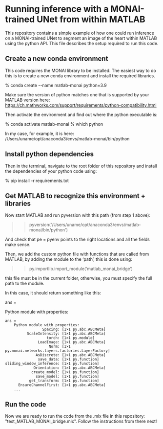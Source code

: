 # Running inference with a MONAI-trained UNet from within MATLAB

This repository contains a simple example of how one could run inference on a MONAI-trained UNet to segment an image of the heart within MATLAB using the python API. This file describes the setup required to run this code. 

## Create a new conda environment

This code requires the MONAI library to be installed. The easiest way to do this is to create a new conda environment and install the required libraries.

% conda create --name matlab-monai python=3.9   

Make sure the version of python matches one that is supported by your MATLAB version here: https://ch.mathworks.com/support/requirements/python-compatibility.html 

Then activate the environment and find out where the python executable is:

% conda activate matlab-monai
% which python

In my case, for example, it is here:
/Users/uname/opt/anaconda3/envs/matlab-monai/bin/python

## Install python dependencies

Then in the terminal, navigate to the root folder of this repository and install the dependencies of your python code using:

% pip install -r requirements.txt

## Get MATLAB to recognize this environment + libraries

Now start MATLAB and run pyversion with this path (from step 1 above):

>> pyversion('/Users/uname/opt/anaconda3/envs/matlab-monai/bin/python')

And check that pe = pyenv points to the right locations and all the fields make sense. 

Then, we add the custom python file with functions that are called from MATLAB, by adding the module to the ‘path’, this is done using:

>> py.importlib.import_module(‘matlab_monai_bridge’)

this file must be in the current folder, otherwise, you must specify the full path to the module.

In this case, it should return something like this:

ans = 

  Python module with properties:

    ans = 
        Python module with properties:
                     Spacing: [1×1 py.abc.ABCMeta]
              ScaleIntensity: [1×1 py.abc.ABCMeta]
                       torch: [1×1 py.module]
                   LoadImage: [1×1 py.abc.ABCMeta]
                        Norm: [1×1 py.monai.networks.layers.factories.LayerFactory]
                  AsDiscrete: [1×1 py.abc.ABCMeta]
                   save_data: [1×1 py.function]
    sliding_window_inference: [1×1 py.function]
                 Orientation: [1×1 py.abc.ABCMeta]
                create_model: [1×1 py.function]
                  save_model: [1×1 py.function]
               get_transform: [1×1 py.function]
          EnsureChannelFirst: [1×1 py.abc.ABCMeta]
        ...

## Run the code

Now we are ready to run the code from the .mlx file in this repository: "test_MATLAB_MONAI_bridge.mlx". Follow the instructions from there next!